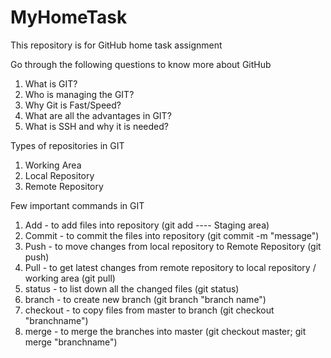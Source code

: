 # MyHomeTask
This repository is for GitHub home task assignment

Go through the following questions to know more about GitHub
1. What is GIT?
2. Who is managing the GIT?
3. Why Git is Fast/Speed?
4. What are all the advantages in GIT?
5. What is SSH and why it is needed?

Types of repositories in GIT
1. Working Area
2. Local Repository
3. Remote Repository

Few important commands in GIT
1. Add - to add files into repository (git add ---- Staging area)
2. Commit - to commit the files into repository (git commit -m "message")
3. Push - to move changes from local repository to Remote Repository (git push)
4. Pull - to get latest changes from remote repository to local repository / working area (git pull)
5. status - to list down all the changed files (git status)
6. branch - to create new branch (git branch "branch name")
7. checkout - to copy files from master to branch (git checkout "branchname")
8. merge - to merge the branches into master (git checkout master; git merge "branchname")
